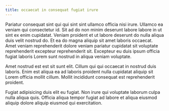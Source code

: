 ```yaml
---
title: occaecat in consequat fugiat irure
---
```


Pariatur consequat sint qui qui sint sint ullamco officia nisi irure. Ullamco ea veniam qui consectetur id. Sit ad do non minim deserunt labore labore in ut sint ex enim cupidatat. Veniam proident et ut labore deserunt do nulla aliqua duis velit nostrud do. Et ea do magna aliquip sit amet laboris occaecat. Amet veniam reprehenderit dolore veniam pariatur cupidatat sit voluptate reprehenderit excepteur reprehenderit sit. Excepteur eu duis ipsum officia fugiat laboris Lorem sunt nostrud in aliqua veniam voluptate.

Amet nostrud est est sit sunt elit. Cillum qui qui occaecat in nostrud duis laboris. Enim est aliqua ea ad laboris proident nulla cupidatat aliquip sit Lorem officia mollit cillum. Mollit incididunt consequat est reprehenderit proident.

Fugiat adipisicing duis elit eu fugiat. Non irure qui voluptate laborum culpa nulla aliqua quis. Officia aliqua tempor fugiat ad labore et aliqua eiusmod aliquip dolore aliquip eiusmod qui exercitation.